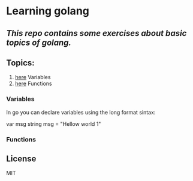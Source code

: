 # Learning golang

## _This repo contains some exercises about basic topics of golang._

## Topics:

1. [here](#Varaiables) Variables
2. [here](#Functions) Functions

### Variables

In go you can declare variables using the long format sintax:

var msg string
msg = "Hellow world 1"

### Functions

## License

MIT